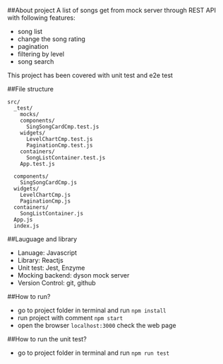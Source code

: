 ##About project
A list of songs get from mock server through REST API with following features:

* song list
* change the song rating
* pagination
* filtering by level
* song search

This project has been covered with unit test and e2e test

##File structure

```
src/
  _test/
    mocks/
    components/
      SingSongCardCmp.test.js
    widgets/
      LevelChartCmp.test.js
      PaginationCmp.test.js
    containers/
      SongListContainer.test.js
    App.test.js

  components/
    SingSongCardCmp.js
  widgets/
    LevelChartCmp.js
    PaginationCmp.js
  containers/
    SongListContainer.js
  App.js
  index.js

```

##Lauguage and library

* Lanuage: Javascript
* Library: Reactjs
* Unit test: Jest, Enzyme
* Mocking backend: dyson mock server
* Version Control: git, github

##How to run?

* go to project folder in terminal and run `npm install`
* run project with comment `npm start`
* open the browser `localhost:3000` check the web page

##How to run the unit test?

* go to project folder in terminal and run `npm run test`
